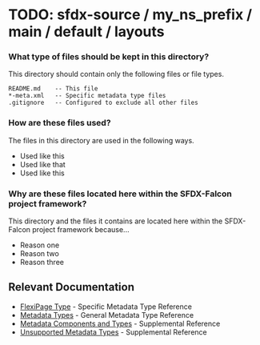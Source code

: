 # TODO: sfdx-source / my_ns_prefix / main / default / layouts

### What type of files should be kept in this directory?

This directory should contain only the following files or file types.

```
README.md    -- This file
*-meta.xml   -- Specific metadata type files
.gitignore   -- Configured to exclude all other files
```

### How are these files used?

The files in this directory are used in the following ways.

* Used like this
* Used like that
* Used like this

### Why are these files located here within the SFDX-Falcon project framework?

This directory and the files it contains are located here within the SFDX-Falcon project framework because...

* Reason one
* Reason two
* Reason three

## Relevant Documentation

* [FlexiPage Type][1] - Specific Metadata Type Reference
* [Metadata Types][2] - General Metadata Type Reference
* [Metadata Components and Types][3] - Supplemental Reference
* [Unsupported Metadata Types][4] - Supplemental Reference

[1]: https://developer.salesforce.com/docs/atlas.en-us.api_meta.meta/api_meta/meta_flexipage.htm
[2]: https://developer.salesforce.com/docs/atlas.en-us.api_meta.meta/api_meta/meta_types_list.htm
[3]: https://developer.salesforce.com/docs/atlas.en-us.api_meta.meta/api_meta/meta_objects_intro.htm
[4]: https://developer.salesforce.com/docs/atlas.en-us.api_meta.meta/api_meta/meta_unsupported_types.htm